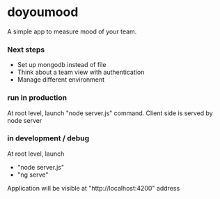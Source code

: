 # doyoumood
A simple app to measure mood of your team.

### Next steps
- Set up mongodb instead of file
- Think about a team view with authentication
- Manage different environment

### run in production

At root level, launch "node server.js" command.
Client side is served by node server

### in development / debug

At root level, launch 
  - "node server.js" 
  - "ng serve"

Application will be visible at "http://localhost:4200" address
